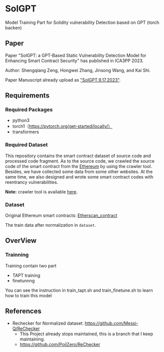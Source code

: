 # SolGPT

Model Training Part for Solidity vulnerability Detection based on GPT (torch backen)

## Paper

Paper "SolGPT: a GPT-Based Static Vulnerability Detection Model for Enhancing Smart Contract Security" has published in ICA3PP 2023.

Author: Shengqiang Zeng, Hongwei Zhang, Jinsong Wang, and Kai Shi.

Paper Manuscript already upload as ["SolGPT.9.17.2023"](https://github.com/PoilZero/SolGPT/blob/main/SolGPT.9.17.2023.pdf).

## Requirements

### Required Packages

* python3
* torch1（https://pytorch.org/get-started/locally/）
* transformers

### Required Dataset

This repository contains the smart contract dataset of source code and processed code fragment. As to the source code, we crawled the source code of the smart contract from the [Ethereum](https://etherscan.io/) by using the crawler tool. Besides, we have collected some data from some other websites. At the same time, we also designed and wrote some smart contract codes with reentrancy vulnerabilities.

**Note:** crawler tool is available [here](https://github.com/Messi-Q/Crawler).

### Dataset

Original Ethereum smart contracts: [Etherscan_contract](https://drive.google.com/open?id=1h9aFFSsL7mK4NmVJd4So7IJlFj9u0HRv)

The train data after normalization in `dataset`.

## OverView

### Trainning

Training contain two part
* TAPT training
* finetunnng

You can see the instruction in train_tapt.sh and train_finetune.sh to learn how to train this model

## References

* Rechecker for Normalized dataset: https://github.com/Messi-Q/ReChecker
  * This Project already stops maintained, this is a branch that I keep maintaining.
  * https://github.com/PoilZero/ReChecker
